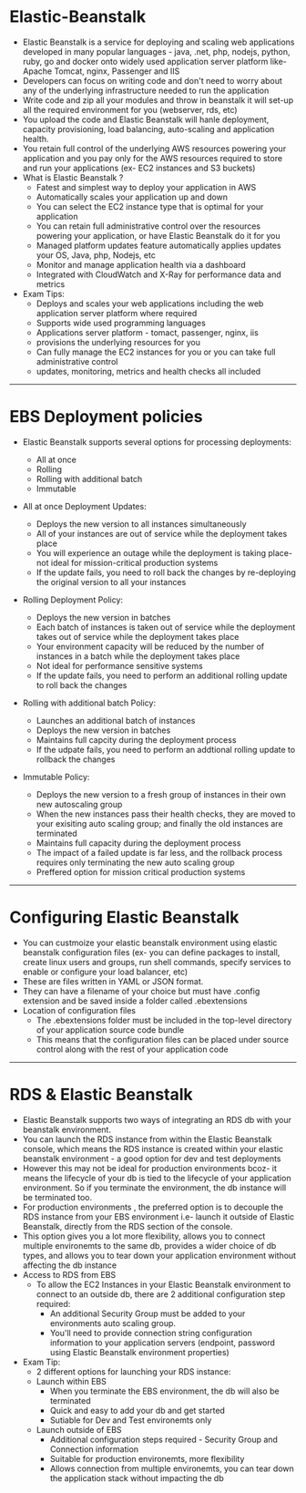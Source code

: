 # Elastic-Beanstalk

- Elastic Beanstalk is a service for deploying and scaling web applications developed in many popular languages - java, .net, php, nodejs, python, ruby, go and docker onto widely used application server platform like- Apache Tomcat, nginx, Passenger and IIS
- Developers can focus on writing code and don't need to worry about any of the underlying infrastructure needed to run the application
- Write code and zip all your modules and throw in beanstalk it will set-up all the required environment for you (webserver, rds, etc)
- You upload the code and Elastic Beanstalk will hanle deployment, capacity provisioning, load balancing, auto-scaling and application health.
- You retain full control of the underlying AWS resources powering your application and you pay only for the AWS resources required to store and run your applications (ex- EC2 instances and S3 buckets)
- What is Elastic Beanstalk ?
  - Fatest and simplest way to deploy your application in AWS
  - Automatically scales your application up and down
  - You can select the EC2 instance type that is optimal for your application
  - You can retain full administrative control over the resources powering your application, or have Elastic Beanstalk do it for you
  - Managed platform updates feature automatically applies updates your OS, Java, php, Nodejs, etc
  - Monitor and manage application health via a dashboard
  - Integrated with CloudWatch and X-Ray for performance data and metrics
- Exam Tips:
  - Deploys and scales your web applications including the web application server platform where required
  - Supports wide used programming languages
  - Applications server platform - tomact, passenger, nginx, iis
  - provisions the underlying resources for you
  - Can fully manage the EC2 instances for you or you can take full administrative control
  - updates, monitoring, metrics and health checks all included

---

# EBS Deployment policies

- Elastic Beanstalk supports several options for processing deployments:

  - All at once
  - Rolling
  - Rolling with additional batch
  - Immutable

- All at once Deployment Updates:

  - Deploys the new version to all instances simultaneously
  - All of your instances are out of service while the deployment takes place
  - You will experience an outage while the deployment is taking place- not ideal for mission-critical production systems
  - If the update fails, you need to roll back the changes by re-deploying the original version to all your instances

- Rolling Deployment Policy:

  - Deploys the new version in batches
  - Each batch of instances is taken out of service while the deployment takes out of service while the deployment takes place
  - Your environment capacity will be reduced by the number of instances in a batch while the deployment takes place
  - Not ideal for performance sensitive systems
  - If the update fails, you need to perform an additional rolling update to roll back the changes

- Rolling with additional batch Policy:

  - Launches an additional batch of instances
  - Deploys the new version in batches
  - Maintains full capcity during the deployment process
  - If the udpate fails, you need to perform an addtional rolling update to rollback the changes

- Immutable Policy:

  - Deploys the new version to a fresh group of instances in their own new autoscaling group
  - When the new instances pass their health checks, they are moved to your exisiting auto scaling group; and finally the old instances are terminated
  - Maintains full capacity during the deployment process
  - The impact of a failed update is far less, and the rollback process requires only terminating the new auto scaling group
  - Preffered option for mission critical production systems

---

# Configuring Elastic Beanstalk

- You can custmoize your elastic beanstalk environment using elastic beanstalk configuration files (ex- you can define packages to install, create linux users and groups, run shell commands, specify services to enable or configure your load balancer, etc)
- These are files written in YAML or JSON format.
- They can have a filename of your choice but must have .config extension and be saved inside a folder called .ebextensions
- Location of configuration files
  - The .ebextensions folder must be included in the top-level directory of your application source code bundle
  - This means that the configuration files can be placed under source control along with the rest of your application code

---

# RDS & Elastic Beanstalk

- Elastic Beanstalk supports two ways of integrating an RDS db with your beanstalk environment.
- You can launch the RDS instance from within the Elastic Beanstalk console, which means the RDS instance is created within your elastic beanstalk environment - a good option for dev and test deployments
- However this may not be ideal for production environments bcoz- it means the lifecycle of your db is tied to the lifecycle of your application environment. So if you terminate the environment, the db instance will be terminated too.
- For production environments , the preferred option is to decouple the RDS instance from your EBS environment i.e- launch it outside of Elastic Beanstalk, directly from the RDS section of the console.
- This option gives you a lot more flexibility, allows you to connect multiple environemts to the same db, provides a wider choice of db types, and allows you to tear down your application environment without affecting the db instance
- Access to RDS from EBS
  - To allow the EC2 Instances in your Elastic Beanstalk environment to connect to an outside db, there are 2 additional configuration step required:
    - An additional Security Group must be added to your environments auto scaling group.
    - You'll need to provide connection string configuration information to your application servers (endpoint, password using Elastic Beanstalk environment properties)
- Exam Tip:
  - 2 different options for launching your RDS instance:
  - Launch within EBS
    - When you terminate the EBS environment, the db will also be terminated
    - Quick and easy to add your db and get started
    - Sutiable for Dev and Test environemts only
  - Launch outside of EBS
    - Additional configuration steps required - Security Group and Connection information
    - Suitable for production environemts, more flexibility
    - Allows connection from multiple environemts, you can tear down the application stack without impacting the db
